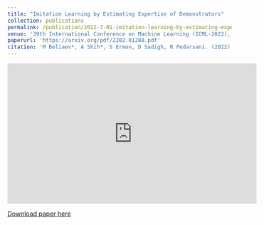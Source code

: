 ```yaml
---
title: "Imitation Learning by Estimating Expertise of Demonstrators"
collection: publications
permalink: /publication/2022-7-01-imitation-learning-by-estimating-expertise-of-demonstrators
venue: '39th International Conference on Machine Learning (ICML-2022), Baltimore, Maryland, USA, July 2022'
paperurl: 'https://arxiv.org/pdf/2202.01288.pdf'
citation: 'M Beliaev*, A Shih*, S Ermon, D Sadigh, R Pedarsani. (2022). &quot;Imitation Learning by Estimating Expertise of Demonstrators.&quot; <i>39th International Conference on Machine Learning (ICML-2022), Baltimore, Maryland, USA, July 2022</i>. doi:arXiv:2202.01288.'
---
```


<iframe width="560" height="315" src="https://www.youtube.com/embed/-dZNG3oggyE" title="YouTube video player" frameborder="0" allow="accelerometer; autoplay; clipboard-write; encrypted-media; gyroscope; picture-in-picture" allowfullscreen></iframe>

[Download paper here](https://arxiv.org/pdf/2202.01288.pdf)

